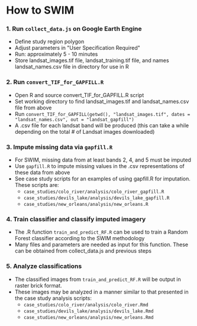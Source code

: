 # How to SWIM

### 1. Run `collect_data.js` on Google Earth Engine

- Define study region polygon
- Adjust parameters in "User Specification Required"
- Run: approximately 5 - 10 minutes
- Store landsat_images.tif file, landsat_training.tif file, and names landsat_names.csv file in directory for use in R

### 2. Run `convert_TIF_for_GAPFILL.R`

- Open R and source convert_TIF_for_GAPFILL.R script
- Set working directory to find landsat_images.tif and landsat_names.csv file from above
- Run `convert_TIF_for_GAPFILL(getwd(), "landsat_images.tif", dates = "landsat_names.csv", out = "landsat_gapfill")`
- A .csv file for each landsat band will be produced (this can take a while depending on the total # of Landsat images downloaded)

### 3. Impute missing data via `gapfill.R`

- For SWIM, missing data from at least bands 2, 4, and 5 must be imputed
- Use `gapfill.R` to impute missing values in the .csv representations of these data from above
- See case study scripts for an examples of using gapfill.R for imputation. These scripts are:
  - `case_studies/colo_river/analysis/colo_river_gapfill.R`
  - `case_studies/devils_lake/analysis/devils_lake_gapfill.R`
  - `case_studies/new_orleans/analysis/new_orleans.R`

### 4. Train classifier and classify imputed imagery

- The .R function `train_and_predict_RF.R` can be used to train a Random Forest classifier according to the SWIM methodology
- Many files and parameters are needed as input for this function. These can be obtained from collect_data.js and previous steps

### 5. Analyze classifications

- The classified images from `train_and_predict_RF.R` will be output in raster brick format. 
- These images may be analyzed in a manner similar to that presented in the case study analysis scripts:
  - `case_studies/colo_river/analysis/colo_river.Rmd`
  - `case_studies/devils_lake/analysis/devils_lake.Rmd`
  - `case_studies/new_orleans/analysis/new_orleans.Rmd`
